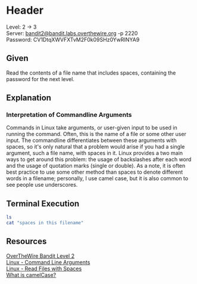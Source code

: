 # Header
Level: 2 -> 3 <br />
Server: bandit2@bandit.labs.overthewire.org -p 2220 <br /> 
Password: CV1DtqXWVFXTvM2F0k09SHz0YwRINYA9 <br />

## Given
Read the contents of a file name that includes spaces, containing the password for the next level.

## Explanation

### Interpretation of Commandline Arguments
Commands in Linux take arguments, or user-given input to be used in running the command. Often, this is the name of a file or some other user input. The commandline 
differentiates between these arguments with spaces, so it's only natural that a problem would arise if you had a single argument, such a file name, with spaces in it.
Linux provides a two main ways to get around this problem: the usage of  backslashes after each word and the usage of quotation marks (single or double). As a note, 
it is often best practice to use some other method than spaces to denote different words in a filename; personally, I use camel case, but it is also common to see people
use underscores.

## Terminal Execution
```bash
ls
cat "spaces in this filename"
```

## Resources 
[OverTheWire Bandit Level 2](https://overthewire.org/wargames/bandit/bandit3.html) <br />
[Linux - Command Line Arguments](https://www.javatpoint.com/linux-arguments) <br />
[Linux - Read Files with Spaces](https://linoxide.com/linux-command/how-to-read-filename-with-spaces-in-linux/) <br />
[What is camelCase?](https://techterms.com/definition/camelcase) <br />
